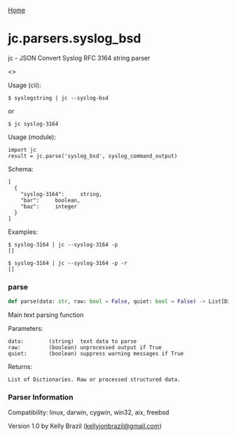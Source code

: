 [Home](https://kellyjonbrazil.github.io/jc/)
<a id="jc.parsers.syslog_bsd"></a>

# jc.parsers.syslog\_bsd

jc - JSON Convert Syslog RFC 3164 string parser

<<Short syslog-3164 description and caveats>>

Usage (cli):

    $ syslogstring | jc --syslog-bsd

or

    $ jc syslog-3164

Usage (module):

    import jc
    result = jc.parse('syslog_bsd', syslog_command_output)

Schema:

    [
      {
        "syslog-3164":     string,
        "bar":     boolean,
        "baz":     integer
      }
    ]

Examples:

    $ syslog-3164 | jc --syslog-3164 -p
    []

    $ syslog-3164 | jc --syslog-3164 -p -r
    []

<a id="jc.parsers.syslog_bsd.parse"></a>

### parse

```python
def parse(data: str, raw: bool = False, quiet: bool = False) -> List[Dict]
```

Main text parsing function

Parameters:

    data:        (string)  text data to parse
    raw:         (boolean) unprocessed output if True
    quiet:       (boolean) suppress warning messages if True

Returns:

    List of Dictionaries. Raw or processed structured data.

### Parser Information
Compatibility:  linux, darwin, cygwin, win32, aix, freebsd

Version 1.0 by Kelly Brazil (kellyjonbrazil@gmail.com)
